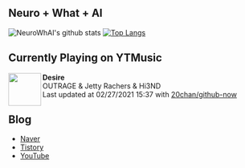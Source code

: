 ## Neuro + What + AI

![NeuroWhAI's github stats](https://github-readme-stats.vercel.app/api?username=neurowhai&count_private=true&show_icons=true)
[![Top Langs](https://github-readme-stats.vercel.app/api/top-langs/?username=neurowhai&layout=compact)](https://github.com/anuraghazra/github-readme-stats)

## Currently Playing on YTMusic

[<img align="left" height="65" src="https://lh3.googleusercontent.com/vNb5EIwbNUIFlpRaNRGFzEt3WeOIChsVkDObRDq1h5aHkeJUqG4ETy1prnaU89rMmbvDiXje89wO6k4g">](https://music.youtube.com/channel/UCyCHC5djn4B2c9dLHe87N5g)

**Desire**  
OUTRAGE & Jetty Rachers & Hi3ND  
Last updated at 02/27/2021 15:37 with [20chan/github-now](https://github.com/20chan/github-now)

## Blog

- [Naver](http://blog.naver.com/neurowhai)
- [Tistory](http://neurowhai.tistory.com/)
- [YouTube](https://www.youtube.com/channel/UCB_v1xU6laBHOeH6z4L-Mtw)
